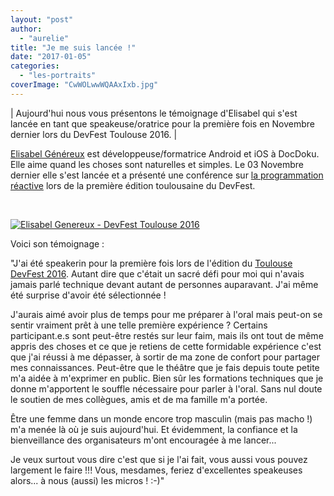 ```yaml
---
layout: "post"
author: 
  - "aurelie"
title: "Je me suis lancée !"
date: "2017-01-05"
categories: 
  - "les-portraits"
coverImage: "CwWOLwwWQAAxIxb.jpg"
---
```


| Aujourd'hui nous vous présentons le témoignage d'Elisabel qui s'est lancée en tant que speakeuse/oratrice pour la première fois en Novembre dernier lors du DevFest Toulouse 2016. |

[Elisabel Généreux](https://twitter.com/eli_bean) est développeuse/formatrice Android et iOS à DocDoku. Elle aime quand les choses sont naturelles et simples. Le 03 Novembre dernier elle s'est lancée et a présenté une conférence sur [la programmation réactive](https://github.com/elisabelgenereux/RxJava_DevFest2016) lors de la première édition toulousaine du DevFest.

 

[![Elisabel Genereux - DevFest Toulouse 2016](/assets/2017/01/2017-01-05-speakeuse-je-me-suis-lancee/CwWOLwwWQAAxIxb-300x169.jpg)](/assets/2017/01/2017-01-05-speakeuse-je-me-suis-lancee/CwWOLwwWQAAxIxb.jpg)

Voici son témoignage :

"J'ai été speakerin pour la première fois lors de l'édition du [Toulouse DevFest 2016](https://devfesttoulouse.fr/). Autant dire que c'était un sacré défi pour moi qui n'avais jamais parlé technique devant autant de personnes auparavant. J'ai même été surprise d'avoir été sélectionnée !

J'aurais aimé avoir plus de temps pour me préparer à l'oral mais peut-on se sentir vraiment prêt à une telle première expérience ? Certains participant.e.s sont peut-être restés sur leur faim, mais ils ont tout de même appris des choses et ce que je retiens de cette formidable expérience c'est que j'ai réussi à me dépasser, à sortir de ma zone de confort pour partager mes connaissances. Peut-être que le théâtre que je fais depuis toute petite m'a aidée à m'exprimer en public. Bien sûr les formations techniques que je donne m'apportent le souffle nécessaire pour parler à l'oral. Sans nul doute le soutien de mes collègues, amis et de ma famille m'a portée.

Être une femme dans un monde encore trop masculin (mais pas macho !) m'a menée là où je suis aujourd'hui. Et évidemment, la confiance et la bienveillance des organisateurs m'ont encouragée à me lancer...

Je veux surtout vous dire c'est que si je l'ai fait, vous aussi vous pouvez largement le faire !!! Vous, mesdames, feriez d'excellentes speakeuses alors... à nous (aussi) les micros ! :-)"
